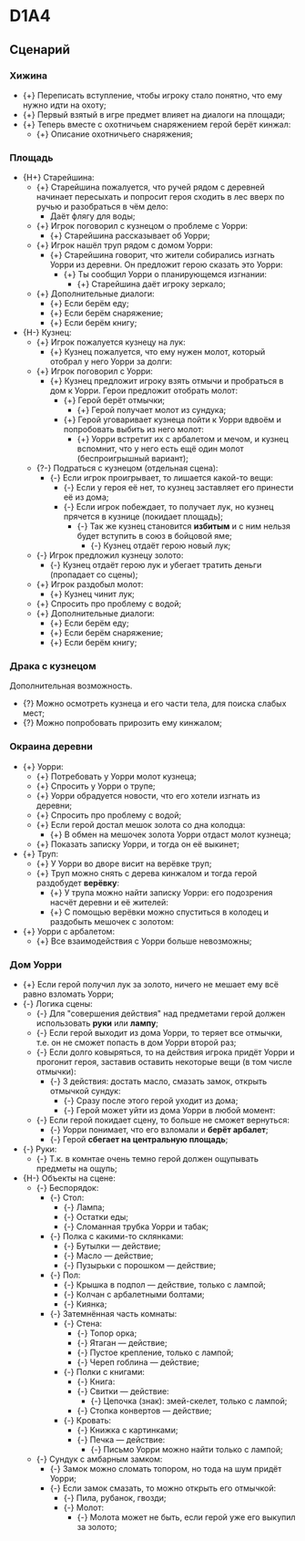 # D1A4
## Сценарий
### Хижина

  * {+} Переписать вступление, чтобы игроку стало понятно,
    что ему нужно идти на охоту;
  * {+} Первый взятый в игре предмет влияет на диалоги на площади;
  * {+} Теперь вместе с охотничьем снаряжением герой берёт кинжал:
     * {+} Описание охотничьего снаряжения;



### Площадь

   * {H+} Cтарейшина:
      * {+} Старейшина пожалуется, что ручей рядом с деревней начинает
        пересыхать и попросит героя сходить в лес вверх по ручью
        и разобраться в чём дело:
          * Даёт флягу для воды;
      * {+} Игрок поговорил с кузнецом о проблеме с Уорри:
         * {+} Старейшина рассказывает об Уорри;
      * {+} Игрок нашёл труп рядом с домом Уорри:
         * {+} Старейшина говорит, что жители собирались изгнать
           Уорри из деревни. Он предложит герою сказать это Уорри:
            * {+} Ты сообщил Уорри о планирующемся изгнании:
               * {+} Старейшина даёт игроку зеркало;
      * {+} Дополнительные диалоги:
         * {+} Если берём еду;
         * {+} Если берём снаряжение;
         * {+} Если берём книгу;
   * {H-} Кузнец:
      * {+} Игрок пожалуется кузнецу на лук:
         * {+} Кузнец пожалуется, что ему нужен молот, который отобрал у него Уорри за долги:
      * {+} Игрок поговорил с Уорри:
         * {+} Кузнец предложит игроку взять отмычи и пробраться в дом к Уорри. Герои предложит отобрать молот:
            * {+} Герой берёт отмычки;
               * {+} Герой получает молот из сундука;
            * {+} Герой уговаривает кузнеца пойти к Уорри вдвоём и попробовать
              выбить из него молот:
               * {+} Уорри встретит их с арбалетом и мечом, и кузнец вспомнит,
                 что у него есть ещё один молот (беспроигрышный вариант);
      * {?-} Подраться с кузнецом (отдельная сцена):
         * {-} Если игрок проигрывает, то лишается какой-то вещи:
            * {-} Если у героя её нет, то кузнец заставляет
              его принести её из дома;
            * {-} Если игрок побеждает, то получает лук,
              но кузнец прячется в кузнице (покидает площадь);
               * {-} Так же кузнец становится **избитым** и с ним
                 нельзя будет вступить в союз в бойцовой яме;
                 * {-} Кузнец отдаёт герою новый лук;
      * {-} Игрок предложил кузнецу золото:
         * {-} Кузнец отдаёт герою лук и убегает тратить деньги
           (пропадает со сцены);
      * {+} Игрок раздобыл молот:
         * {+} Кузнец чинит лук;
      * {+} Спросить про проблему с водой;
      * {+} Дополнительные диалоги:
         * {+} Если берём еду;
         * {+} Если берём снаряжение;
         * {+} Если берём книгу;



### Драка с кузнецом
Дополнительная возможность.

   * {?} Можно осмотреть кузнеца и его части тела, для поиска слабых мест;
   * {?} Можно попробовать прирозить ему кинжалом;



### Окраина деревни

   * {+} Уорри:
      * {+} Потребовать у Уорри молот кузнеца;
      * {+} Спросить у Уорри о трупе;
      * {+} Уорри обрадуется новости, что его хотели изгнать из деревни;
      * {+} Спросить про проблему с водой;
      * {+} Если герой достал мешок золота со дна колодца:
         * {+} В обмен на мешочек золота Уорри отдаст молот кузнеца;
      * {+} Показать записку Уорри, и тогда он её выкинет;
   * {+} Труп:
      * {+} У Уорри во дворе висит на верёвке труп;
      * {+} Труп можно снять с дерева кинжалом и тогда герой раздобудет **верёвку**:
         * {+} У трупа можно найти записку Уорри: его подозрения насчёт деревни и её жителей:
         * {+} С помощью верёвки можно спуститься в колодец и раздобыть мешочек с золотом:
   * {+} Уорри с арбалетом:
      * {+} Все взаимодействия с Уорри больше невозможны;



### Дом Уорри

   * {+} Если герой получил лук за золото,
     ничего не мешает ему всё равно взломать Уорри;
   * {-} Логика сцены:
      * {-} Для "совершения действия" над предметами герой должен использовать
        **руки** или **лампу**;
      * {-} Если герой выходит из дома Уорри, то теряет все отмычки,
        т.е. он не сможет попасть в дом Уорри второй раз;
      * {-} Если долго ковыряться, то на действия игрока придёт Уорри
        и прогонит героя, заставив оставить некоторые вещи (в том числе отмычки):
         * {-} 3 действия: достать масло, смазать замок, открыть отмычкой сундук:
            * {-} Сразу после этого герой уходит из дома;
            * {-} Герой может уйти из дома Уорри в любой момент:
      * {-} Если герой покидает сцену, то больше не сможет вернуться:
         * {-} Уорри понимает, что его взломали и **берёт арбалет**;
         * {-} Герой **сбегает на центральную площадь**;
   * {-} Руки:
      * {-} Т.к. в комнтае очень темно герой должен ощупывать
        предметы на ощупь;
   * {H-} Объекты на сцене:
      * {-} Беспорядок:
         * {-} Стол:
            * {-} Лампа;
            * {-} Остатки еды;
            * {-} Сломанная трубка Уорри и табак;
         * {-} Полка с какими-то склянками:
            * {-} Бутылки &mdash; действие;
            * {-} Масло &mdash; действие;
            * {-} Пузырьки с порошком &mdash; действие;
         * {-} Пол:
            * {-} Крышка в подпол &mdash; действие, только с лампой;
            * {-} Колчан с арбалетными болтами;
            * {-} Киянка;
         * {-} Затемнённая часть комнаты:
            * {-} Стена:
               * {-} Топор орка;
               * {-} Ятаган &mdash; действие;
               * {-} Пустое крепление, только с лампой;
               * {-} Череп гоблина &mdash; действие;
            * {-} Полки с книгами:
               * {-} Книга:
               * {-} Свитки &mdash; действие:
                  * {-} Цепочка (знак): змей-скелет, только с лампой;
               * {-} Стопка конвертов &mdash; действие;
            * {-} Кровать:
               * {-} Книжка с картинками;
               * {-} Печка &mdash; действие:
                  * {-} Письмо Уорри можно найти только с лампой;
      * {-} Сундук с амбарным замком:
         * {-} Замок можно сломать топором, но тода на шум придёт Уорри;
         * {-} Если замок смазать, то можно открыть его отмычкой:
            * {-} Пила, рубанок, гвозди;
            * {-} Молот:
               * {-} Молота может не быть, если герой уже его выкупил за золото;
